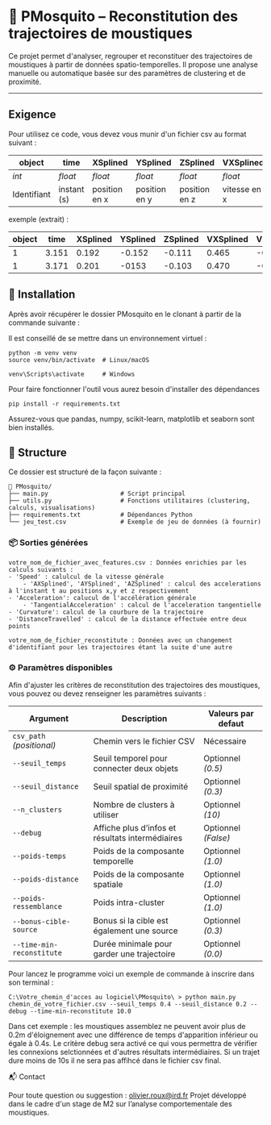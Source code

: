 # 🦟 PMosquito – Reconstitution des trajectoires de moustiques

Ce projet permet d'analyser, regrouper et reconstituer des trajectoires de moustiques à partir de données spatio-temporelles. 
Il propose une analyse manuelle ou automatique basée sur des paramètres de clustering et de proximité.

---

## Exigence 

Pour utilisez ce code, vous devez vous munir d'un fichier csv au format suivant :

| object 	| time 		| XSplined 	| YSplined 	| ZSplined 	| VXSplined 	| VYSplined 	| VZSpline 	|
|---------------|---------------|---------------|---------------|---------------|---------------|---------------|---------------|
| *int*  	| *float*   	| *float* 	| *float* 	| *float*  	| *float* 	| *float* 	| *float* 	|
| Identifiant  	| instant (s)   | position en x | position en y | position en z | vitesse en x	| vitesse en y	| vitesse en z 	|

exemple (extrait)  : 

| object 	| time 		| XSplined 	| YSplined 	| ZSplined 	| VXSplined 	| VYSplined 	| VZSpline 	|
|---------------|---------------|---------------|---------------|---------------|---------------|---------------|---------------|
| 1	 	| 3.151  	| 0.192		| -0.152	|-0.111		| 0.465 	| -0.050	| 0.403		|
| 1 	 	| 3.171		| 0.201		| -0153		| -0.103	| 0.470		|-0.044		| 0.396	 	|


## 🚀 Installation


Après avoir récupérer le dossier PMosquito en le clonant à partir de la commande suivante : 

Il est conseillé de se mettre dans un environnement virtuel :   
```
python -m venv venv
source venv/bin/activate  # Linux/macOS
```

```
venv\Scripts\activate     # Windows
```

Pour faire fonctionner l'outil vous aurez besoin d'installer des dépendances

	pip install -r requirements.txt

Assurez-vous que pandas, numpy, scikit-learn, matplotlib et seaborn sont bien installés.

## 📂 Structure

Ce dossier est structuré de la façon suivante :

```
📁 PMosquito/
├── main.py                    # Script principal
├── utils.py                   # Fonctions utilitaires (clustering, calculs, visualisations)
├── requirements.txt           # Dépendances Python
└── jeu_test.csv               # Exemple de jeu de données (à fournir)
```


### 📦 Sorties générées

    votre_nom_de_fichier_avec_features.csv : Données enrichies par les calculs suivants :
	- 'Speed' : calulcul de la vitesse générale
        - 'AXSplined', 'AYSplined', 'AZSplined' : calcul des accelerations à l'instant t au positions x,y et z respectivement 
	- 'Acceleration': calucul de l'accélération générale
        - 'TangentialAcceleration' : calcul de l'acceleration tangentielle
	- 'Curvature': calcul de la courbure de la trajectoire
	- 'DistanceTravelled' : calcul de la distance effectuée entre deux points

    votre_nom_de_fichier_reconstitute : Données avec un changement d'identifiant pour les trajectoires étant la suite d'une autre 

### ⚙️ Paramètres disponibles

Afin d'ajuster les critères de reconstitution des trajectoires des moustiques, vous pouvez ou devez renseigner les paramètres suivants : 

| Argument                  | Description                                          | Valeurs par defaut      |
|---------------------------|------------------------------------------------------|-------------------------|
| `csv_path` *(positional)* | Chemin vers le fichier CSV                           | Nécessaire              | 
| `--seuil_temps`           | Seuil temporel pour connecter deux objets            | Optionnel *(0.5)*       | 
| `--seuil_distance`        | Seuil spatial de proximité                           | Optionnel *(0.3)*       |
| `--n_clusters`            | Nombre de clusters à utiliser                        | Optionnel *(10)*        | 
| `--debug`                 | Affiche plus d’infos et résultats intermédiaires     | Optionnel *(False)*     |
| `--poids-temps`           | Poids de la composante temporelle                    | Optionnel *(1.0)*       | 
| `--poids-distance`        | Poids de la composante spatiale                      | Optionnel *(1.0)*       | 
| `--poids-ressemblance`    | Poids intra-cluster                                  | Optionnel *(1.0)*       | 
| `--bonus-cible-source`    | Bonus si la cible est également une source           | Optionnel *(0.3)*       |
| `--time-min-reconstitute` | Durée minimale pour garder une trajectoire           | Optionnel *(0.0)*       | 

Pour lancez le programme voici un exemple de commande à inscrire dans son terminal :

	C:\Votre_chemin_d'acces au logiciel\PMosquito\ > python main.py chemin_de_votre_fichier.csv --seuil_temps 0.4 --seuil_distance 0.2 --debug --time-min-reconstitute 10.0

Dans cet exemple : les moustiques assemblez ne peuvent avoir plus de 0.2m d'éloignement avec une différence de temps d'apparition inférieur ou égale à 0.4s. 
Le critère debug sera activé ce qui vous permettra de vérifier les connexions selctionnées et d'autres résultats intermédiaires.
Si un trajet dure moins de 10s il ne sera pas affihcé dans le fichier csv final.  

📬 Contact

Pour toute question ou suggestion : olivier.roux@ird.fr
Projet développé dans le cadre d'un stage de M2 sur l’analyse comportementale des moustiques.
